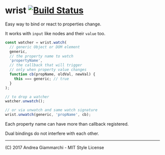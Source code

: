 # wrist [![Build Status](https://travis-ci.org/WebReflection/wrist.svg?branch=master)](https://travis-ci.org/WebReflection/wrist)

Easy way to bind or react to properties change.

It works with `input` like nodes and their `value` too.

```js
const watcher = wrist.watch(
  // generic Object or DOM element
  generic,
  // the property name to watch
  'propertyName',
  // the callback that will trigger
  // only when property value changes
  function cb(propName, oldVal, newVal) {
    this === generic; // true
  }
);

// to drop a watcher
watcher.unwatch();

// or via unwatch and same watch signature
wrist.unwatch(generic, 'propName', cb);
```

Each property name can have more than callback registered.

Dual bindings do not interfere with each other.

- - -

(C) 2017 Andrea Giammarchi - MIT Style License
